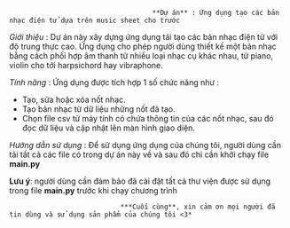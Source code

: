                                         **Dự án** : Ứng dụng tạo các bản nhạc điện tử dựa trên music sheet cho trước

*Giới thiệu* : Dự án này xây dựng ứng dụng tái tạo các bản nhạc điện tử với độ trung thực cao. Ứng dụng cho phép người dùng thiết kế một bản nhạc bằng cách phối hợp âm thanh từ nhiều loại nhạc cụ khác nhau, từ piano, violin cho tới harpsichord hay vibraphone. 

*Tính năng* : Ứng dụng được tích hợp 1 số chức năng như : 

- Tạo, sửa hoặc xóa nốt nhạc.
- Tạo bản nhạc từ dữ liệu những nốt đã tạo.
- Chọn file csv từ máy tính có chứa thông tin của các nốt nhạc, sau đó đọc dữ liệu và cập nhật lên màn hình giao diện.

*Hướng dẫn sử dụng* : Để sử dụng ứng dụng của chúng tôi, người dùng cần tải tất cả các file có trong dự án này về và sau đó chỉ cần khởi chạy file **main.py**

**Lưu ý**: người dùng cần đảm bảo đã cài đặt tất cả thư viện được sử dụng trong file **main.py** trước khi chạy chương trình

                                ***Cuối cùng**, xin cảm ơn mọi người đã tin dùng và sử dụng sản phẩm của chúng tôi <3*
